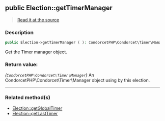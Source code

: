 ## public Election::getTimerManager

> [Read it at the source](https://github.com/julien-boudry/Condorcet/blob/master/src/Election.php#L245)

### Description    

```php
public Election->getTimerManager ( ): CondorcetPHP\Condorcet\Timer\Manager
```

Get the Timer manager object.
    

### Return value:   

*(`CondorcetPHP\Condorcet\Timer\Manager`)* An CondorcetPHP\Condorcet\Timer\Manager object using by this election.


---------------------------------------

### Related method(s)      

* [Election::getGlobalTimer](/Docs/ApiReferences/Election%20Class/public%20Election--getGlobalTimer.md)    
* [Election::getLastTimer](/Docs/ApiReferences/Election%20Class/public%20Election--getLastTimer.md)    
